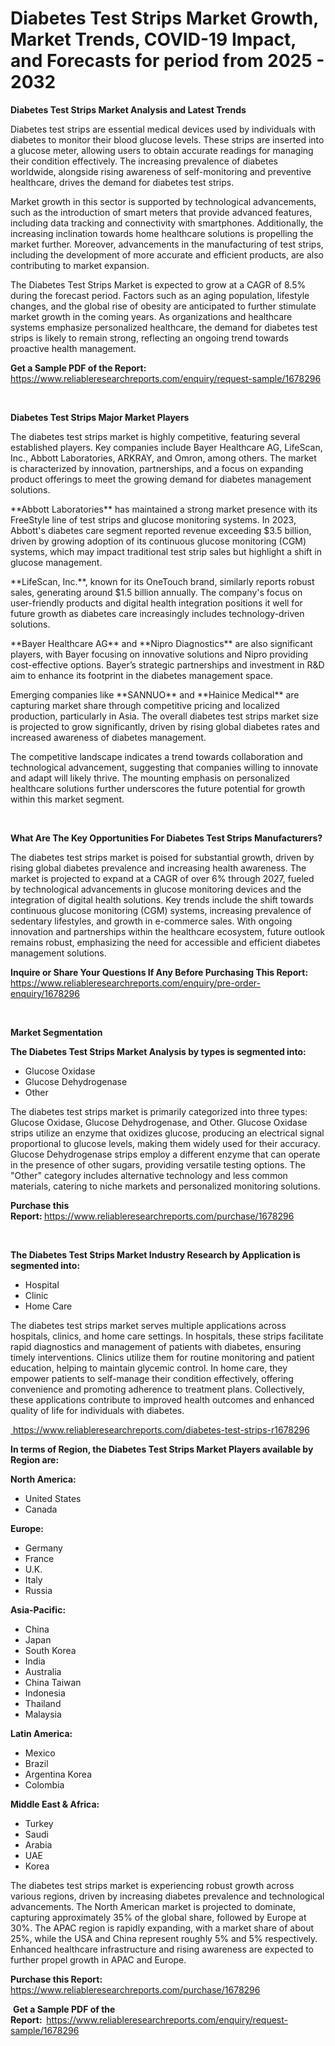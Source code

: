 <p><h1>Diabetes Test Strips Market Growth, Market Trends, COVID-19 Impact, and Forecasts for period from 2025 - 2032</h1></p><p><strong>Diabetes Test Strips Market Analysis and Latest Trends</strong></p>
<p><p>Diabetes test strips are essential medical devices used by individuals with diabetes to monitor their blood glucose levels. These strips are inserted into a glucose meter, allowing users to obtain accurate readings for managing their condition effectively. The increasing prevalence of diabetes worldwide, alongside rising awareness of self-monitoring and preventive healthcare, drives the demand for diabetes test strips.</p><p>Market growth in this sector is supported by technological advancements, such as the introduction of smart meters that provide advanced features, including data tracking and connectivity with smartphones. Additionally, the increasing inclination towards home healthcare solutions is propelling the market further. Moreover, advancements in the manufacturing of test strips, including the development of more accurate and efficient products, are also contributing to market expansion.</p><p>The Diabetes Test Strips Market is expected to grow at a CAGR of 8.5% during the forecast period. Factors such as an aging population, lifestyle changes, and the global rise of obesity are anticipated to further stimulate market growth in the coming years. As organizations and healthcare systems emphasize personalized healthcare, the demand for diabetes test strips is likely to remain strong, reflecting an ongoing trend towards proactive health management.</p></p>
<p><strong>Get a Sample PDF of the Report:&nbsp;</strong> <a href="https://www.reliableresearchreports.com/enquiry/request-sample/1678296?utm_campaign=2290&utm_medium=2&utm_source=Github&utm_content=ia&utm_term=13042025&utm_id=diabetes-test-strips">https://www.reliableresearchreports.com/enquiry/request-sample/1678296</a></p>
<p>&nbsp;</p>
<p><strong>Diabetes Test Strips Major Market Players</strong></p>
<p><p>The diabetes test strips market is highly competitive, featuring several established players. Key companies include Bayer Healthcare AG, LifeScan, Inc., Abbott Laboratories, ARKRAY, and Omron, among others. The market is characterized by innovation, partnerships, and a focus on expanding product offerings to meet the growing demand for diabetes management solutions.</p><p>**Abbott Laboratories** has maintained a strong market presence with its FreeStyle line of test strips and glucose monitoring systems. In 2023, Abbott's diabetes care segment reported revenue exceeding $3.5 billion, driven by growing adoption of its continuous glucose monitoring (CGM) systems, which may impact traditional test strip sales but highlight a shift in glucose management.</p><p>**LifeScan, Inc.**, known for its OneTouch brand, similarly reports robust sales, generating around $1.5 billion annually. The company's focus on user-friendly products and digital health integration positions it well for future growth as diabetes care increasingly includes technology-driven solutions.</p><p>**Bayer Healthcare AG** and **Nipro Diagnostics** are also significant players, with Bayer focusing on innovative solutions and Nipro providing cost-effective options. Bayer’s strategic partnerships and investment in R&D aim to enhance its footprint in the diabetes management space.</p><p>Emerging companies like **SANNUO** and **Hainice Medical** are capturing market share through competitive pricing and localized production, particularly in Asia. The overall diabetes test strips market size is projected to grow significantly, driven by rising global diabetes rates and increased awareness of diabetes management.</p><p>The competitive landscape indicates a trend towards collaboration and technological advancement, suggesting that companies willing to innovate and adapt will likely thrive. The mounting emphasis on personalized healthcare solutions further underscores the future potential for growth within this market segment.</p></p>
<p>&nbsp;</p>
<p><strong>What Are The Key Opportunities For Diabetes Test Strips Manufacturers?</strong></p>
<p><p>The diabetes test strips market is poised for substantial growth, driven by rising global diabetes prevalence and increasing health awareness. The market is projected to expand at a CAGR of over 6% through 2027, fueled by technological advancements in glucose monitoring devices and the integration of digital health solutions. Key trends include the shift towards continuous glucose monitoring (CGM) systems, increasing prevalence of sedentary lifestyles, and growth in e-commerce sales. With ongoing innovation and partnerships within the healthcare ecosystem, future outlook remains robust, emphasizing the need for accessible and efficient diabetes management solutions.</p></p>
<p><strong>Inquire or Share Your Questions If Any Before Purchasing This Report:</strong> <a href="https://www.reliableresearchreports.com/enquiry/pre-order-enquiry/1678296?utm_campaign=2290&utm_medium=2&utm_source=Github&utm_content=ia&utm_term=13042025&utm_id=diabetes-test-strips">https://www.reliableresearchreports.com/enquiry/pre-order-enquiry/1678296</a></p>
<p>&nbsp;</p>
<p><strong>Market Segmentation</strong></p>
<p><strong>The Diabetes Test Strips Market Analysis by types is segmented into:</strong></p>
<p><ul><li>Glucose Oxidase</li><li>Glucose Dehydrogenase</li><li>Other</li></ul></p>
<p><p>The diabetes test strips market is primarily categorized into three types: Glucose Oxidase, Glucose Dehydrogenase, and Other. Glucose Oxidase strips utilize an enzyme that oxidizes glucose, producing an electrical signal proportional to glucose levels, making them widely used for their accuracy. Glucose Dehydrogenase strips employ a different enzyme that can operate in the presence of other sugars, providing versatile testing options. The "Other" category includes alternative technology and less common materials, catering to niche markets and personalized monitoring solutions.</p></p>
<p><strong>Purchase this Report:&nbsp;</strong><a href="https://www.reliableresearchreports.com/purchase/1678296?utm_campaign=2290&utm_medium=2&utm_source=Github&utm_content=ia&utm_term=13042025&utm_id=diabetes-test-strips">https://www.reliableresearchreports.com/purchase/1678296</a></p>
<p>&nbsp;</p>
<p><strong>The Diabetes Test Strips Market Industry Research by Application is segmented into:</strong></p>
<p><ul><li>Hospital</li><li>Clinic</li><li>Home Care</li></ul></p>
<p><p>The diabetes test strips market serves multiple applications across hospitals, clinics, and home care settings. In hospitals, these strips facilitate rapid diagnostics and management of patients with diabetes, ensuring timely interventions. Clinics utilize them for routine monitoring and patient education, helping to maintain glycemic control. In home care, they empower patients to self-manage their condition effectively, offering convenience and promoting adherence to treatment plans. Collectively, these applications contribute to improved health outcomes and enhanced quality of life for individuals with diabetes.</p></p>
<p><a href="https://www.reliableresearchreports.com/diabetes-test-strips-r1678296?utm_campaign=2290&utm_medium=2&utm_source=Github&utm_content=ia&utm_term=13042025&utm_id=diabetes-test-strips">&nbsp;https://www.reliableresearchreports.com/diabetes-test-strips-r1678296</a></p>
<p><strong>In terms of Region, the Diabetes Test Strips Market Players available by Region are:</strong></p>
<p>
    <p> <strong> North America: </strong>
        <ul>
            <li>United States</li>
            <li>Canada</li>
        </ul>
        </p> 
    <p> <strong> Europe: </strong>
        <ul>
            <li>Germany</li>
            <li>France</li>
            <li>U.K.</li>
            <li>Italy</li>
            <li>Russia</li>
        </ul>
        </p> 
    <p> <strong> Asia-Pacific: </strong>
        <ul>
            <li>China</li>
            <li>Japan</li>
            <li>South Korea</li>
            <li>India</li>
            <li>Australia</li>
            <li>China Taiwan</li>
            <li>Indonesia</li>
            <li>Thailand</li>
            <li>Malaysia</li>
        </ul>
        </p> 
    <p> <strong> Latin America: </strong>
        <ul>
            <li>Mexico</li>
            <li>Brazil</li>
            <li>Argentina Korea</li>
            <li>Colombia</li>
        </ul>
        </p> 
    <p> <strong> Middle East & Africa: </strong>
        <ul>
            <li>Turkey</li>
            <li>Saudi</li>
            <li>Arabia</li>
            <li>UAE</li>
            <li>Korea</li>
        </ul>
    </p>
    </p>
<p><p>The diabetes test strips market is experiencing robust growth across various regions, driven by increasing diabetes prevalence and technological advancements. The North American market is projected to dominate, capturing approximately 35% of the global share, followed by Europe at 30%. The APAC region is rapidly expanding, with a market share of about 25%, while the USA and China represent roughly 5% and 5% respectively. Enhanced healthcare infrastructure and rising awareness are expected to further propel growth in APAC and Europe.</p></p>
<p><strong>Purchase this Report: </strong><a href="https://www.reliableresearchreports.com/purchase/1678296?utm_campaign=2290&utm_medium=2&utm_source=Github&utm_content=ia&utm_term=13042025&utm_id=diabetes-test-strips">https://www.reliableresearchreports.com/purchase/1678296</a></p>
<p>&nbsp;<strong>Get a Sample PDF of the Report:&nbsp;&nbsp;</strong><a href="https://www.reliableresearchreports.com/enquiry/request-sample/1678296?utm_campaign=2290&utm_medium=2&utm_source=Github&utm_content=ia&utm_term=13042025&utm_id=diabetes-test-strips">https://www.reliableresearchreports.com/enquiry/request-sample/1678296</a></p>
<p><strong></strong></p>
<p><p></p><p></p><p></p></p>